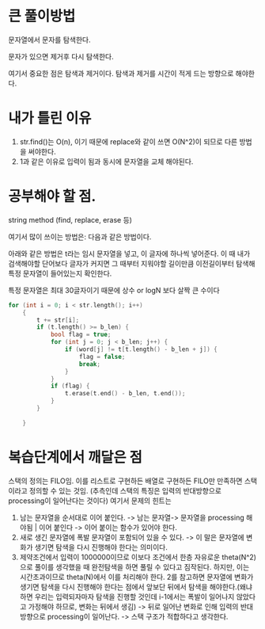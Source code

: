# 큰 풀이방법

문자열에서 문자를 탐색한다.

문자가 있으면 제거후 다시 탐색한다.

여기서 중요한 점은 탐색과 제거이다. 탐색과 제거를 시간이 적게 드는 방향으로 해야한다.

# 내가 틀린 이유

1. str.find()는 O(n), 이기 때문에 replace와 같이 쓰면 O(N^2)이 되므로 다른 방법을 써야한다.
2. 1과 같은 이유로 입력이 됨과 동시에 문자열을 교체 해야된다.

# 공부해야 할 점.

string method (find, replace, erase  등)

여기서 많이 쓰이는 방법은: 다음과 같은 방법이다.

아래와 같은 방법은 t라는 임시 문자열을 넣고, 이 글자에 하나씩 넣어준다. 이 때 내가 검색해야할 단어보다 글자가 커지면 그 때부터 지워야할 길이만큼 이전길이부터 탐색해 특정 문자열이 들어있는지 확인한다.

특정 문자열은 최대 30글자이기 때문에 상수 or logN 보다 살짝 큰 수이다

```cpp
for (int i = 0; i < str.length(); i++)
	{
		t += str[i];
		if (t.length() >= b_len) {
			bool flag = true;
			for (int j = 0; j < b_len; j++) {
				if (word[j] != t[t.length() - b_len + j]) {
					flag = false;
					break;
				}
			}
			if (flag) {
				t.erase(t.end() - b_len, t.end());
			}
		}
		
	}
```

# 복습단계에서 깨달은 점
스택의 정의는 FILO임. 이를 리스트로 구현하든 배열로 구현하든 FILO만 만족하면 스택이라고 정의할 수 있는 것임. (추측인데 스택의 특징은 입력의 반대방향으로 processing이 일어난다는 것이다)
여기서 문제의 힌트는
1. 남는 문자열을 순서대로 이어 붙인다. -> 남는 문자열-> 문자열을 processing 해야됨 | 이어 붙인다 -> 이어 붙이는 함수가 있어야 한다. 
2. 새로 생긴 문자열에 폭발 문자열이 포함되어 있을 수 있다. -> 이 말은 문자열에 변화가 생기면 탐색을 다시 진행해야 한다는 의미이다.
3. 제약조건에서 입력이 1000000이므로 이보다 조건에서 한층 자유로운 theta(N^2)으로 풀이를 생각했을 때 완전탐색을 하면 풀릴 수 있다고 짐작된다. 하지만, 이는 시간초과이므로 theta(N)에서 이를 처리해야 한다. 2를 참고하면 문자열에 변화가 생기면 탐색을 다시 진행해야 한다는 점에서 앞보단 뒤에서 탐색을 해야한다.(왜냐하면 우리는 입력되자마자 탐색을 진행할 것인데 i-1에서는 폭발이 일어나지 않았다고 가정해야 하므로, 변화는 뒤에서 생김) -> 뒤로 일어난 변화로 인해 입력의 반대 방향으로 processing이 일어난다. -> 스택 구조가 적합하다고 생각한다.
